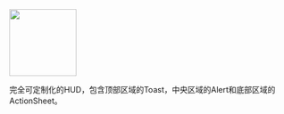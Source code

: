 <img src="https://i.loli.net/2019/08/19/vODYIPxQaVFoewn.png" height="120px">

<br>





完全可定制化的HUD，包含顶部区域的Toast，中央区域的Alert和底部区域的ActionSheet。


